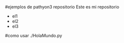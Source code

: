 #ejemplos de pathyon3 repositorio
Este es mi repositorio 

* el1
* el2
* el3

#como usar
./HolaMundo.py

